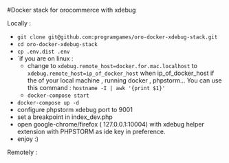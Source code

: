 #Docker stack for orocommerce with xdebug

Locally :

- `git clone git@github.com:programgames/oro-docker-xdebug-stack.git`
- `cd oro-docker-xdebug-stack`
- `cp .env.dist .env`
- `if you are on linux :
    - change to `xdebug.remote_host=docker.for.mac.localhost` to `xdebug.remote_host=ip_of_docker_host`
      when ip_of_docker_host if the of your local machine , running docker , phpstorm...
      You can use this command : `hostname -I | awk '{print $1}'`
    - `docker-compose start`
- `docker-compose up -d`
- configure phpstorm xdebug port to 9001
- set a breakpoint in index_dev.php
- open google-chrome/firefox ( 127.0.0.1:10004) with xdebug helper extension with PHPSTORM as ide key in preference.
- enjoy :)

Remotely :



